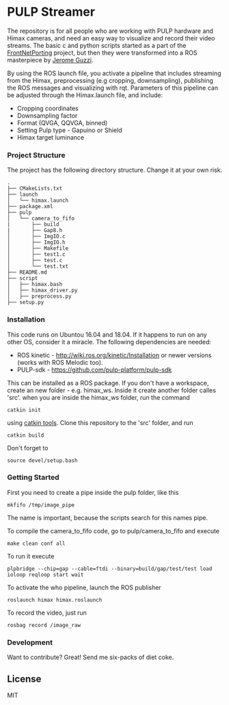 # PULP Streamer

The repository is for all people who are working with PULP hardware and Himax cameras, and need an easy way to visualize and record their video streams. The basic c and python scripts started as a part of the [FrontNetPorting](https://github.com/FullMetalNicky/FrontNetPorting) project, but then they were transformed into a ROS masterpiece by [Jerome Guzzi](https://github.com/jeguzzi).

By using the ROS launch file, you activate a pipeline that includes streaming from the Himax, preprocessing (e.g cropping, downsampling), publishing the ROS messages and visualizing with rqt. 
Parameters of this pipeline can be adjusted through the Himax.launch file, and include:
* Cropping coordinates
* Downsampling factor 
* Format (QVGA, QQVGA, binned)
* Setting Pulp type - Gapuino or Shield 
* Himax target luminance 

### Project Structure
The project has the following directory structure. Change it at your own risk.
```
.
├── CMakeLists.txt
├── launch
│   └── himax.launch
├── package.xml
├── pulp
│   └── camera_to_fifo
|       ├── build
|       ├── Gap8.h
│       ├── ImgIO.c
│       ├── ImgIO.h
│       ├── Makefile
│       ├── test1.c
│       ├── test.c
│       └── test.txt
├── README.md
├── script
│   ├── himax.bash
│   ├── himax_driver.py
│   ├── preprocess.py
├── setup.py
```


### Installation
This code runs on Ubuntou 16.04 and 18.04. If it happens to run on any other OS, consider it a miracle.
The following dependencies are needed:

* ROS kinetic - http://wiki.ros.org/kinetic/Installation or newer versions (works with ROS Melodic too).
* PULP-sdk - https://github.com/pulp-platform/pulp-sdk


This can be installed as a ROS package. If you don't have a workspace, create an new folder - e.g. himax_ws. Inside it create another folder calles 'src'. when you are inside the himax_ws folder, run the command
```
catkin init
```
using [catkin tools](https://catkin-tools.readthedocs.io/en/latest/verbs/catkin_init.html). Clone this repository to the 'src' folder, and run  
```
catkin build
```
Don't forget to 
```
source devel/setup.bash
```

### Getting Started
First you need to create a pipe inside the pulp folder, like this
```
mkfifo /tmp/image_pipe
```
The name is important, because the scripts search for this names pipe.  

To compile the camera_to_fifo code, go to pulp/camera_to_fifo and execute
```
make clean conf all
```

To run it execute
```
plpbridge --chip=gap --cable=ftdi --binary=build/gap/test/test load ioloop reqloop start wait
```
To activate the who pipeline, launch the ROS publisher
```
roslaunch himax himax.roslaunch
```
To record the video, just run 
```
rosbag record /image_raw
```

### Development

Want to contribute? Great!
Send me six-packs of diet coke.

License
----

MIT

